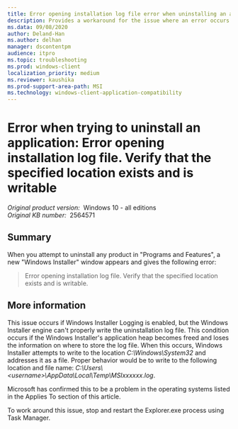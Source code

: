 ```yaml
---
title: Error opening installation log file error when uninstalling an application
description: Provides a workaround for the issue where an error occurs when you uninstall an application.
ms.data: 09/08/2020
author: Deland-Han
ms.author: delhan
manager: dscontentpm
audience: itpro
ms.topic: troubleshooting
ms.prod: windows-client
localization_priority: medium
ms.reviewer: kaushika
ms.prod-support-area-path: MSI
ms.technology: windows-client-application-compatibility
---
```

# Error when trying to uninstall an application: Error opening installation log file. Verify that the specified location exists and is writable

_Original product version:_ &nbsp;Windows 10 - all editions  
_Original KB number:_ &nbsp;2564571

## Summary

When you attempt to uninstall any product in "Programs and Features", a new "Windows Installer" window appears and gives the following error:

> Error opening installation log file. Verify that the specified location exists and is writable.

## More information

This issue occurs if Windows Installer Logging is enabled, but the Windows Installer engine can't properly write the uninstallation log file. This condition occurs if the Windows Installer's application heap becomes freed and loses the information on where to store the log file. When this occurs, Windows Installer attempts to write to the location *C:\Windows\System32* and addresses it as a file. Proper behavior would be to write to the following location and file name: *C:\Users\\\<username>\AppData\Local\Temp\MSIxxxxxx.log*.

Microsoft has confirmed this to be a problem in the operating systems listed in the Applies To section of this article.

To work around this issue, stop and restart the Explorer.exe process using Task Manager.
